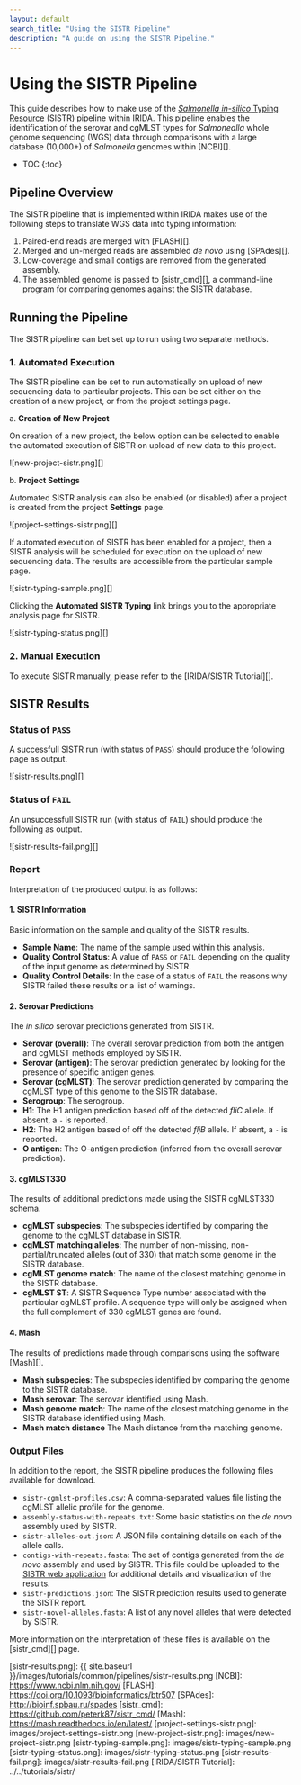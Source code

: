 ```yaml
---
layout: default
search_title: "Using the SISTR Pipeline"
description: "A guide on using the SISTR Pipeline."
---
```


# Using the SISTR Pipeline

This guide describes how to make use of the [*Salmonella in-silico* Typing Resource][sistr-web] (SISTR) pipeline within IRIDA. This pipeline enables the identification of the serovar and cgMLST types for *Salmonealla* whole genome sequencing (WGS) data through comparisons with a large database (10,000+) of *Salmonella* genomes within [NCBI][].

* TOC
{:toc}

## Pipeline Overview

The SISTR pipeline that is implemented within IRIDA makes use of the following steps to translate WGS data into typing information:

1. Paired-end reads are merged with [FLASH][].
2. Merged and un-merged reads are assembled *de novo* using [SPAdes][].
3. Low-coverage and small contigs are removed from the generated assembly.
4. The assembled genome is passed to [sistr_cmd][], a command-line program for comparing genomes against the SISTR database.

## Running the Pipeline

The SISTR pipeline can bet set up to run using two separate methods.

### 1. Automated Execution

The SISTR pipeline can be set to run automatically on upload of new sequencing data to particular projects. This can be set either on the creation of a new project, or from the project settings page.

a. **Creation of New Project**

   On creation of a new project, the below option can be selected to enable the automated execution of SISTR on upload of new data to this project.

   ![new-project-sistr.png][]

b. **Project Settings**

   Automated SISTR analysis can also be enabled (or disabled) after a project is created from the project **Settings** page.

   ![project-settings-sistr.png][]

If automated execution of SISTR has been enabled for a project, then a SISTR analysis will be scheduled for execution on the upload of new sequencing data.  The results are accessible from the particular sample page.

![sistr-typing-sample.png][]

Clicking the **Automated SISTR Typing** link brings you to the appropriate analysis page for SISTR.

![sistr-typing-status.png][]

### 2. Manual Execution

To execute SISTR manually, please refer to the [IRIDA/SISTR Tutorial][].

## SISTR Results

### Status of `PASS`

A successfull SISTR run (with status of `PASS`) should produce the following page as output.

![sistr-results.png][]

### Status of `FAIL`

An unsuccessfull SISTR run (with status of `FAIL`) should produce the following as output.

![sistr-results-fail.png][]

### Report

Interpretation of the produced output is as follows:

#### 1. SISTR Information

Basic information on the sample and quality of the SISTR results.

* **Sample Name**: The name of the sample used within this analysis.
* **Quality Control Status**: A value of `PASS` or `FAIL` depending on the quality of the input genome as determined by SISTR.
* **Quality Control Details**: In the case of a status of `FAIL` the reasons why SISTR failed these results or a list of warnings.

#### 2. Serovar Predictions

The *in silico* serovar predictions generated from SISTR.

* **Serovar (overall)**: The overall serovar prediction from both the antigen and cgMLST methods employed by SISTR.
* **Serovar (antigen)**: The serovar prediction generated by looking for the presence of specific antigen genes.
* **Serovar (cgMLST)**: The serovar prediction generated by comparing the cgMLST type of this genome to the SISTR database.
* **Serogroup**: The serogroup.
* **H1**: The H1 antigen prediction based off of the detected *fliC* allele. If absent, a `-` is reported.
* **H2**: The H2 antigen based of off the detected *fljB* allele. If absent, a `-` is reported.
* **O antigen**: The O-antigen prediction (inferred from the overall serovar prediction).

#### 3. cgMLST330

The results of additional predictions made using the SISTR cgMLST330 schema.

* **cgMLST subspecies**: The subspecies identified by comparing the genome to the cgMLST database in SISTR.
* **cgMLST matching alleles**: The number of non-missing, non-partial/truncated alleles (out of 330) that match some genome in the SISTR database.
* **cgMLST genome match**: The name of the closest matching genome in the SISTR database.
* **cgMLST ST**: A SISTR Sequence Type number associated with the particular cgMLST profile. A sequence type will only be assigned when the full complement of 330 cgMLST genes are found.

#### 4. Mash

The results of predictions made through comparisons using the software [Mash][].

* **Mash subspecies**: The subspecies identified by comparing the genome to the SISTR database.
* **Mash serovar**: The serovar identified using Mash.
* **Mash genome match**: The name of the closest matching genome in the SISTR database identified using Mash.
* **Mash match distance** The Mash distance from the matching genome.

### Output Files

In addition to the report, the SISTR pipeline produces the following files available for download.

* `sistr-cgmlst-profiles.csv`: A comma-separated values file listing the cgMLST allelic profile for the genome.
* `assembly-status-with-repeats.txt`: Some basic statistics on the *de novo* assembly used by SISTR.
* `sistr-alleles-out.json`: A JSON file containing details on each of the allele calls.
* `contigs-with-repeats.fasta`: The set of contigs generated from the *de novo* assembly and used by SISTR.  This file could be uploaded to the [SISTR web application][sistr-web] for additional details and visualization of the results.
* `sistr-predictions.json`: The SISTR prediction results used to generate the SISTR report.
* `sistr-novel-alleles.fasta`: A list of any novel alleles that were detected by SISTR.

More information on the interpretation of these files is available on the [sistr_cmd][] page.

[sistr-web]: https://lfz.corefacility.ca/sistr-app/
[sistr-results.png]: {{ site.baseurl }}/images/tutorials/common/pipelines/sistr-results.png
[NCBI]: https://www.ncbi.nlm.nih.gov/
[FLASH]: https://doi.org/10.1093/bioinformatics/btr507
[SPAdes]: http://bioinf.spbau.ru/spades
[sistr_cmd]: https://github.com/peterk87/sistr_cmd/
[Mash]: https://mash.readthedocs.io/en/latest/
[project-settings-sistr.png]: images/project-settings-sistr.png
[new-project-sistr.png]: images/new-project-sistr.png
[sistr-typing-sample.png]: images/sistr-typing-sample.png
[sistr-typing-status.png]: images/sistr-typing-status.png
[sistr-results-fail.png]: images/sistr-results-fail.png
[IRIDA/SISTR Tutorial]: ../../tutorials/sistr/

